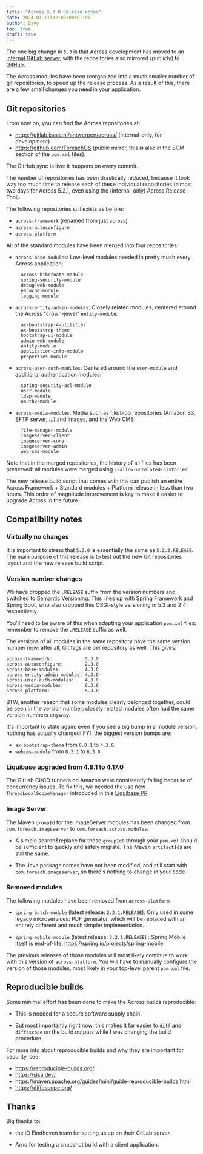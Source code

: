 ```yaml
---
title: "Across 5.3.0 Release notes"
date: 2024-01-11T12:00:00+01:00
author: Davy
toc: true
draft: true
---
```


The one big change in `5.3` is that Across development has moved to an
[internal GitLab server](https://gitlab.isaac.nl/antwerpen/across/),
with the repositories also mirrored (publicly) to
[GitHub](https://github.com/ForeachOS).

The Across modules have been reorganized into a much smaller number of
git repositories, to speed up the release process. As a result of
this, there are a few small changes you need in your application.


<!--more-->

## Git repositories

From now on, you can find the Across repositories at:

- https://gitlab.isaac.nl/antwerpen/across/ (internal-only, for
  development)
- https://github.com/ForeachOS (public mirror, this is also in the SCM
  section of the `pom.xml` files).

The GitHub sync is live: it happens on every commit.

The number of repositories has been drastically reduced, because it
took way too much time to release each of these individual
repositories (almost two days for Across 5.2.1, even using the
(internal-only) Across Release Tool).

The following repositories still exists as before:

- `across-framework` (renamed from just `across`)
- `across-autoconfigure`
- `across-platform`

All of the standard modules have been merged into four repositories:

- `across-base-modules`: Low-level modules needed in pretty much every
  Across application:

		across-hibernate-module
		spring-security-module
		debug-web-module
		ehcache-module
		logging-module

- `across-entity-admin-modules`: Closely related modules, centered
  around the Across "crown-jewel" `entity-module`:

		ax-bootstrap-4-utilities
		ax-bootstrap-theme
		bootstrap-ui-module
		admin-web-module
		entity-module
		application-info-module
		properties-module

- `across-user-auth-modules`: Centered around the `user-module` and
  additional authentication modules:

		spring-security-acl-module
		user-module
		ldap-module
		oauth2-module

- `across-media-modules`: Media such as file/blob repositories (Amazon
  S3, SFTP server, ...) and images, and the Web CMS:

		file-manager-module
		imageserver-client
		imageserver-core
		imageserver-admin
		web-cms-module

Note that in the merged repositories, the history of all files has
been preserved: all modules were merged using
`--allow-unrelated-histories`.

The new release build script that comes with this can publish an
entire Across Framework + Standard modules + Platform release in less
than two hours. This order of magnitude improvement is key to make it
easier to upgrade Across in the future.


## Compatibility notes

### Virtually no changes

It is important to stress that `5.3.0` is essentially the same as
`5.2.2.RELEASE`. The main purpose of this release is to test out the
new Git repositories layout and the new release build script.


### Version number changes

We have dropped the `.RELEASE` suffix from the version numbers and
switched to [Semantic Versioning](https://semver.org/). This lines up
with Spring Framework and Spring Boot, who also dropped this
OSGI-style versioning in 5.3 and 2.4 respectively.

You'll need to be aware of this when adapting your application
`pom.xml` files: remember to remove the `.RELEASE` suffix as well.

The versions of all modules in the same repository have the same
version number now: after all, Git tags are per repository as
well. This gives:

	across-framework:            5.3.0
	across-autoconfigure:        2.3.0
	across-base-modules:         4.3.0
	across-entity-admin-modules: 4.3.0
	across-user-auth-modules:    4.3.0
	across-media-modules:        6.3.0
	across-platform:             5.3.0

BTW, another reason that some modules clearly belonged together, could
be seen in the version number: closely related modules often had the
same version numbers anyway.

It's important to state again: even if you see a big bump in a module
version, nothing has actually changed! FYI, the biggest version bumps are:

- `ax-bootstrap-theme` from `0.0.1` to `4.3.0`.
- `webcms-module` from `0.3.1` to `6.3.0`.


### Liquibase upgraded from 4.9.1 to 4.17.0

The GitLab CI/CD runners on Amazon were consistently failing because
of concurrency issues. To fix this, we needed the use new
`ThreadLocalScopeManager` introduced in this [Liquibase
PR](https://github.com/liquibase/liquibase/pull/3240).


### Image Server

The Maven `groupId` for the ImageServer modules has been changed from
`com.foreach.imageserver` to `com.foreach.across.modules`:

- A simple search&replace for those `groupId`s through your `pom.xml`
  should be sufficient to quickly and safely migrate. The Maven
  `artifactId`s are still the same.

- The Java package names have not been modified, and still start with
  `com.foreach.imageserver`, so there's nothing to change in your
  code.


### Removed modules

The following modules have been removed from `across-platform`:

- `spring-batch-module` (latest release: `2.2.1.RELEASE`): Only used
  in some legacy microservices: PDF generator, which will be replaced
  with an entirely different and much simpler implementation.

- `spring-mobile-module` (latest release: `3.2.1.RELEASE`) : Spring
  Mobile itself is end-of-life:
  https://spring.io/projects/spring-mobile

The previous releases of those modules will most likely continue to
work with this version of `across-platform`. You will have to manually
configure the version of those modules, most likely in your top-level
parent `pom.xml` file.


## Reproducible builds

Some minimal effort has been done to make the Across builds reproducible:

- This is needed for a secure software supply chain.

- But most importantly right now: this makes it far easier to `diff`
  and `diffoscope` on the build outputs while I was changing the build
  procedure.

For more info about reproducible builds and why they are important for
security, see:

- https://reproducible-builds.org/
- https://slsa.dev/
- https://maven.apache.org/guides/mini/guide-reproducible-builds.html
- https://diffoscope.org/


## Thanks

Big thanks to:

- the iO Eindhoven team for setting us up on their GitLab server.

- Arno for testing a snapshot build with a client application.
